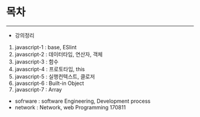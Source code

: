 # 목차
---
- 강의정리 

1. javascript-1 : base, ESlint
2. javascript-2 : 데이터타입, 연산자, 객체 
3. javascript-3 : 함수 
4. javascript-4 : 프로토타입, this
5. javascript-5 : 실행컨텍스트, 클로저
6. javascript-6 : Built-in Object  
7. javascript-7 : Array  

- sofrware : 	software Engineering, Development process
- network : 	Network, web Programming 170811